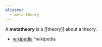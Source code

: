 ```yaml
---
aliases:
  - meta-theory
---
```

A **metatheory** is a [[theory]] about a theory.

- [wikipedia](https://en.wikipedia.org/wiki/Metatheory) ^wikipedia